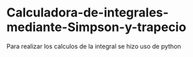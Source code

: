 # Calculadora-de-integrales-mediante-Simpson-y-trapecio
Para realizar los calculos de la integral se hizo uso de python
